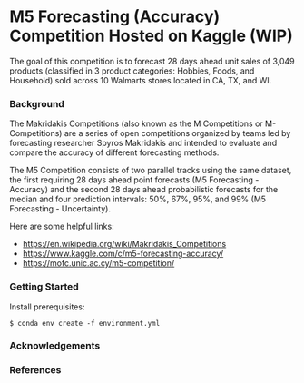 # M5 Forecasting (Accuracy) Competition Hosted on Kaggle (WIP)

The goal of this competition is to forecast 28 days ahead unit sales of 3,049 products (classified in 3 product categories: Hobbies, Foods, and Household) sold across 10 Walmarts stores located in CA, TX, and WI.

### Background

The Makridakis Competitions (also known as the M Competitions or M-Competitions) are a series of open competitions organized by teams led by forecasting researcher Spyros Makridakis and intended to evaluate and compare the accuracy of different forecasting methods.

The M5 Competition consists of two parallel tracks using the same dataset, the first requiring 28 days ahead point forecasts (M5 Forecasting - Accuracy) and the second 28 days ahead probabilistic forecasts for the median and four prediction intervals: 50%, 67%, 95%, and 99% (M5 Forecasting - Uncertainty).

Here are some helpful links:

* https://en.wikipedia.org/wiki/Makridakis_Competitions
* https://www.kaggle.com/c/m5-forecasting-accuracy/
* https://mofc.unic.ac.cy/m5-competition/

### Getting Started

Install prerequisites:
```
$ conda env create -f environment.yml 
```

### Acknowledgements

### References

